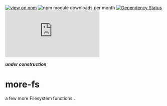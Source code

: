 [![view on npm](http://img.shields.io/npm/v/more-fs.svg)](https://www.npmjs.org/package/more-fs)
![npm module downloads per month](http://img.shields.io/npm/dm/more-fs.svg)
[![Dependency Status](https://david-dm.org/75lb/more-fs.svg)](https://david-dm.org/75lb/more-fs)
![Analytics](https://ga-beacon.appspot.com/UA-27725889-21/more-fs/README.md?pixel)

***under construction***

more-fs
=======
a few more Filesystem functions.. 
